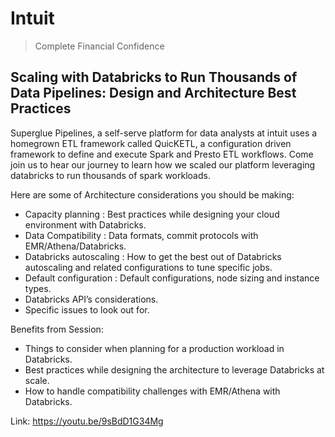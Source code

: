 # Intuit

> Complete Financial Confidence

## Scaling with Databricks to Run Thousands of Data Pipelines: Design and Architecture Best Practices

Superglue Pipelines, a self-serve platform for data analysts at intuit uses a homegrown ETL framework called QuicKETL, a configuration driven framework to define and execute Spark and Presto ETL workflows.  Come join us to hear our journey to learn how we scaled our platform leveraging databricks to run thousands of spark workloads.

Here are some of Architecture considerations you should be making: 
- Capacity planning : Best practices while designing your cloud environment with Databricks.
- Data Compatibility : Data formats, commit protocols with EMR/Athena/Databricks. 
- Databricks autoscaling : How to get the best out of Databricks autoscaling and related configurations to tune specific jobs.
- Default configuration : Default configurations, node sizing and instance types.
- Databricks API’s considerations.
- Specific issues to look out for.

Benefits from Session: 
- Things to consider when planning for a production workload in Databricks.
- Best practices while designing the architecture to leverage Databricks at scale.
- How to handle compatibility challenges with EMR/Athena with Databricks.

Link: https://youtu.be/9sBdD1G34Mg
